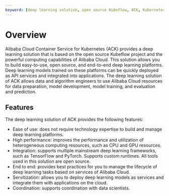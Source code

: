 ```yaml
---
keyword: [deep learning solution, open source Kubeflow, ACK, Kubernetes]
---
```


# Overview

Alibaba Cloud Container Service for Kubernetes \(ACK\) provides a deep learning solution that is based on the open source Kubeflow project and the powerful computing capabilities of Alibaba Cloud. This solution allows you to build easy-to-use, open source, and end-to-end deep learning platforms. Deep learning models trained on these platforms can be quickly deployed as API services and integrated into applications. The deep learning solution of ACK allows data and algorithm engineers to use Alibaba Cloud resources for data preparation, model development, model training, and evaluation and prediction.

## Features

The deep learning solution of ACK provides the following features:

-   Ease of use: does not require technology expertise to build and manage deep learning platforms.
-   High performance: improves the performance and utilization of heterogeneous computing resources, such as CPU and GPU resources.
-   Integration: supports multiple mainstream deep learning frameworks, such as TensorFlow and PyTorch. Supports custom runtimes. All tools used in this solution are open source.
-   End to end: provides best practices for you to manage the lifecycle of deep learning tasks based on services of Alibaba Cloud.
-   Servitization: allows you to deploy deep learning models as services and integrate them with applications on the cloud.
-   Coordination: supports coordination with data scientists.

